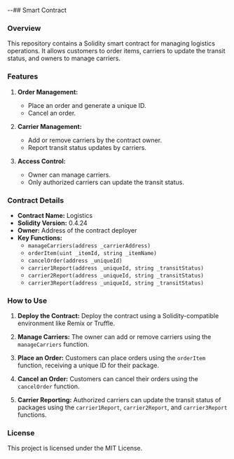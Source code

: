 --## Smart Contract

### Overview
This repository contains a Solidity smart contract for managing logistics operations. It allows customers to order items, carriers to update the transit status, and owners to manage carriers.

### Features
1. **Order Management:**
   - Place an order and generate a unique ID.
   - Cancel an order.

2. **Carrier Management:**
   - Add or remove carriers by the contract owner.
   - Report transit status updates by carriers.

3. **Access Control:**
   - Owner can manage carriers.
   - Only authorized carriers can update the transit status.

### Contract Details

- **Contract Name:** Logistics
- **Solidity Version:** 0.4.24
- **Owner:** Address of the contract deployer
- **Key Functions:**
  - `manageCarriers(address _carrierAddress)`
  - `orderItem(uint _itemId, string _itemName)`
  - `cancelOrder(address _uniqueId)`
  - `carrier1Report(address _uniqueId, string _transitStatus)`
  - `carrier2Report(address _uniqueId, string _transitStatus)`
  - `carrier3Report(address _uniqueId, string _transitStatus)`

### How to Use

1. **Deploy the Contract:**
   Deploy the contract using a Solidity-compatible environment like Remix or Truffle.

2. **Manage Carriers:**
   The owner can add or remove carriers using the `manageCarriers` function.

3. **Place an Order:**
   Customers can place orders using the `orderItem` function, receiving a unique ID for their package.

4. **Cancel an Order:**
   Customers can cancel their orders using the `cancelOrder` function.

5. **Carrier Reporting:**
   Authorized carriers can update the transit status of packages using the `carrier1Report`, `carrier2Report`, and `carrier3Report` functions.

### License
This project is licensed under the MIT License.

